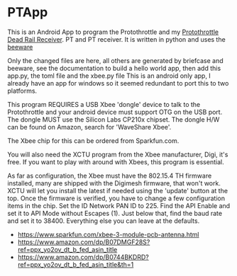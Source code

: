 # PTApp
This is an Android App to program the Protothrottle and my <a href="http://blueridgeengineering.net/protothrottle-receiver/">Protothrottle Dead Rail Receiver</a>. PT and PT receiver. It is written in python and uses the <a href="https://beeware.org/">beeware</a>

Only the changed files are here, all others are generated by briefcase and beeware, see the documentation to build a hello world app, then add this app.py, the toml file and the xbee.py file
This is an android only app, I already have an app for windows so it seemed redundant to port this to two platforms.

This program REQUIRES a USB Xbee 'dongle' device to talk to the Protothrottle and your android device must support OTG on the USB port. The dongle MUST use the Silicon Labs CP210x chipset. The dongle H/W can be found on Amazon, search for 'WaveShare Xbee'.

The Xbee chip for this can be ordered from Sparkfun.com.

You will also need the XCTU program from the Xbee manufacturer, Digi, it's free. If you want to play with around with Xbees, this program is essential.

As far as configuration, the Xbee must have the 802.15.4 TH firmware installed, many are shipped with the Digimesh firmware, that won't work. XCTU will let you install the latest if needed using the 'update' button at the top. Once the firmware is verified, you have to change a few configuration items in the chip. Set the ID Network PAN ID to 225. Find the API Enable and set it to API Mode without Escapes (1). Just below that, find the baud rate and set it to 38400. Everything else you can leave at the defaults.

- https://www.sparkfun.com/xbee-3-module-pcb-antenna.html
- https://www.amazon.com/dp/B07DMGF28S?ref=ppx_yo2ov_dt_b_fed_asin_title
- https://www.amazon.com/dp/B0744BKDRD?ref=ppx_yo2ov_dt_b_fed_asin_title&th=1
